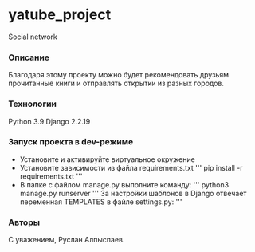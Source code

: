 # yatube_project
Social network
### Описание
Благодаря этому проекту можно будет рекомендовать друзьям прочитанные книги и отправлять открытки из разных городов.
### Технологии
Python 3.9
Django 2.2.19
### Запуск проекта в dev-режиме
- Установите и активируйте виртуальное окружение
- Установите зависимости из файла requirements.txt
'''
pip install -r requirements.txt
'''
- В папке с файлом manage.py выполните команду:
'''
python3 manage.py runserver
'''
За настройки шаблонов в Django отвечает
переменная TEMPLATES в файле settings.py:
'''
### Авторы
С уважением, Руслан Алпыспаев. 
